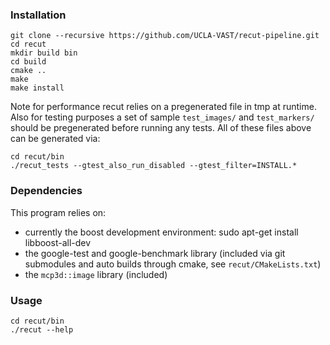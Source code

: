 ### Installation
```
git clone --recursive https://github.com/UCLA-VAST/recut-pipeline.git
cd recut
mkdir build bin
cd build
cmake ..
make 
make install
```

Note for performance recut relies on a pregenerated file
in tmp at runtime. Also for testing purposes a set of 
sample `test_images/` and `test_markers/` should be pregenerated
before running any tests. All of these files above can be 
generated via:

```
cd recut/bin
./recut_tests --gtest_also_run_disabled --gtest_filter=INSTALL.*
```

### Dependencies
This program relies on: 
- currently the boost development environment:
  sudo apt-get install libboost-all-dev
- the google-test and google-benchmark library (included via git
submodules and auto builds through cmake, see `recut/CMakeLists.txt`)
- the `mcp3d::image` library (included) 

### Usage
```
cd recut/bin
./recut --help
```
